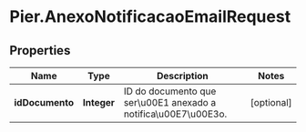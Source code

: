# Pier.AnexoNotificacaoEmailRequest

## Properties
Name | Type | Description | Notes
------------ | ------------- | ------------- | -------------
**idDocumento** | **Integer** | ID do documento que ser\u00E1 anexado a notifica\u00E7\u00E3o. | [optional] 


